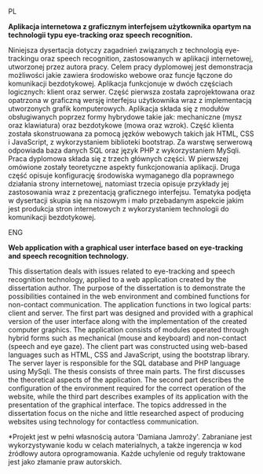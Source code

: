 PL

**Aplikacja internetowa z graficznym interfejsem użytkownika opartym na
technologii typu eye-tracking oraz speech recognition.**

Niniejsza dysertacja dotyczy zagadnień związanych z technologią eye-trackingu
oraz speech recognition, zastosowanych w aplikacji internetowej, utworzonej przez
autora pracy. Celem pracy dyplomowej jest demonstracja możliwości jakie zawiera
środowisko webowe oraz funcje łączone do komunikacji bezdotykowej. Aplikacja
funkcjonuje w dwóch częściach logicznych: klient oraz serwer. Część pierwsza została
zaprojektowana oraz opatrzona w graficzną wersję interfejsu użytkownika wraz z
implementacją utworzonych grafik komputerowych. Aplikacja składa się z modułów
obsługiwanych poprzez formy hybrydowe takie jak: mechaniczne (mysz oraz klawiatura)
oraz bezdotykowe (mowa oraz wzrok). Część klienta została skonstruowana za pomocą
jęzków webowych takich jak HTML, CSS i JavaScript, z wykorzystaniem biblioteki
bootstrap. Za warstwę serwerową odpowiada baza danych SQL oraz język PHP z
wykorzystaniem MySqli. Praca dyplomowa składa się z trzech głównych części. W
pierwszej omówione zostały teoretyczne aspekty funkcjonowania aplikacji. Druga część
opisuje konfigurację środowiska wymaganego dla poprawnego działania strony
internetowej, natomiast trzecia opisuje przykłady jej zastosowania wraz z prezentacją
graficznego interfejsu. Tematyka podjęta w dysertacji skupia się na niszowym i mało
przebadanym aspekcie jakim jest produkcja stron internetowych z wykorzystaniem
technologii do komunikacji bezdotykowej.

ENG

**Web application with a graphical user interface based on eye-tracking and
speech recognition technology.**

This dissertation deals with issues related to eye-tracking and speech recognition
technology, applied to a web application created by the dissertation author. The
purpose of the dissertation is to demonstrate the possibilities contained in the web
environment and combined functions for non-contact communication. The application
functions in two logical parts: client and server. The first part was designed and provided
with a graphical version of the user interface along with the implementation of the
created computer graphics. The application consists of modules operated through
hybrid forms such as mechanical (mouse and keyboard) and non-contact (speech and
eye gaze). The client part was constructed using web-based languages such as HTML,
CSS and JavaScript, using the bootstrap library. The server layer is responsible for the
SQL database and PHP language using MySqli. The thesis consists of three main parts.
The first discusses the theoretical aspects of the application. The second part describes
the configuration of the environment required for the correct operation of the website,
while the third part describes examples of its application with the presentation of the
graphical interface. The topics addressed in the dissertation focus on the niche and little
researched aspect of producing websites using technology for contactless
communication.


*Projekt jest w pełni własnością autora 'Damiana Jamroży'. Zabraniane jest wykorzystywanie kodu w celach materialnych, a także ingerencja w kod źródłowy autora oprogramowania. Każde uchylenie od reguły traktowane jest jako złamanie praw autorskich.
